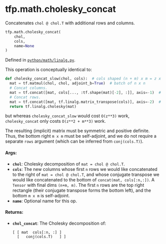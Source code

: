 <div itemscope itemtype="http://developers.google.com/ReferenceObject">
<meta itemprop="name" content="tfp.math.cholesky_concat" />
<meta itemprop="path" content="Stable" />
</div>

# tfp.math.cholesky_concat

Concatenates `chol @ chol.T` with additional rows and columns.

``` python
tfp.math.cholesky_concat(
    chol,
    cols,
    name=None
)
```



Defined in [`python/math/linalg.py`](https://github.com/tensorflow/probability/tree/master/tensorflow_probability/python/math/linalg.py).

<!-- Placeholder for "Used in" -->

This operation is conceptually identical to:
```python
def cholesky_concat_slow(chol, cols):  # cols shaped (n + m) x m = z x m
  mat = tf.matmul(chol, chol, adjoint_b=True)  # batch of n x n
  # Concat columns.
  mat = tf.concat([mat, cols[..., :tf.shape(mat)[-2], :]], axis=-1)  # n x z
  # Concat rows.
  mat = tf.concat([mat, tf.linalg.matrix_transpose(cols)], axis=-2)  # z x z
  return tf.linalg.cholesky(mat)
```
but whereas `cholesky_concat_slow` would cost `O(z**3)` work,
`cholesky_concat` only costs `O(z**2 + m**3)` work.

The resulting (implicit) matrix must be symmetric and positive definite.
Thus, the bottom right `m x m` must be self-adjoint, and we do not require a
separate `rows` argument (which can be inferred from `conj(cols.T)`).

#### Args:

* <b>`chol`</b>: Cholesky decomposition of `mat = chol @ chol.T`.
* <b>`cols`</b>: The new columns whose first `n` rows we would like concatenated to the
    right of `mat = chol @ chol.T`, and whose conjugate transpose we would
    like concatenated to the bottom of `concat(mat, cols[:n,:])`. A `Tensor`
    with final dims `(n+m, m)`. The first `n` rows are the top right rectangle
    (their conjugate transpose forms the bottom left), and the bottom `m x m`
    is self-adjoint.
* <b>`name`</b>: Optional name for this op.


#### Returns:

* <b>`chol_concat`</b>: The Cholesky decomposition of:
    ```
    [ [ mat  cols[:n, :] ]
      [   conj(cols.T)   ] ]
    ```